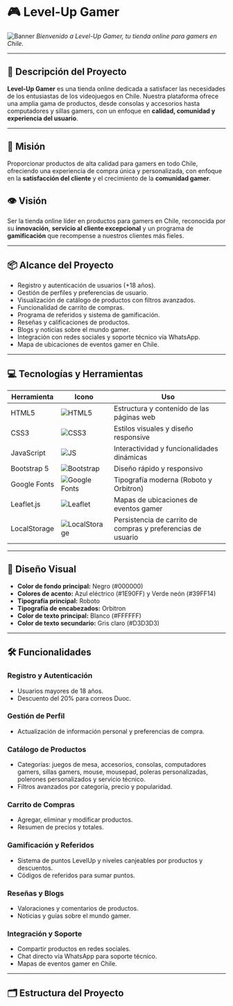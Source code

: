 # 🎮 Level-Up Gamer

![Banner](https://i.imgur.com/3LPPXL7.png)
*Bienvenido a Level-Up Gamer, tu tienda online para gamers en Chile.*

---

## 🌟 Descripción del Proyecto
**Level-Up Gamer** es una tienda online dedicada a satisfacer las necesidades de los entusiastas de los videojuegos en Chile. Nuestra plataforma ofrece una amplia gama de productos, desde consolas y accesorios hasta computadores y sillas gamers, con un enfoque en **calidad, comunidad y experiencia del usuario**.  

---

## 🎯 Misión
Proporcionar productos de alta calidad para gamers en todo Chile, ofreciendo una experiencia de compra única y personalizada, con enfoque en la **satisfacción del cliente** y el crecimiento de la **comunidad gamer**.

## 👁️ Visión
Ser la tienda online líder en productos para gamers en Chile, reconocida por su **innovación**, **servicio al cliente excepcional** y un programa de **gamificación** que recompense a nuestros clientes más fieles.

---

## 📦 Alcance del Proyecto
- Registro y autenticación de usuarios (+18 años).  
- Gestión de perfiles y preferencias de usuario.  
- Visualización de catálogo de productos con filtros avanzados.  
- Funcionalidad de carrito de compras.  
- Programa de referidos y sistema de gamificación.  
- Reseñas y calificaciones de productos.  
- Blogs y noticias sobre el mundo gamer.  
- Integración con redes sociales y soporte técnico vía WhatsApp.  
- Mapa de ubicaciones de eventos gamer en Chile.  

---

## 💻 Tecnologías y Herramientas
| Herramienta | Icono | Uso |
|------------|-------|-----|
| HTML5 | ![HTML5](https://img.shields.io/badge/HTML5-E34F26?style=flat&logo=html5&logoColor=white) | Estructura y contenido de las páginas web |
| CSS3 | ![CSS3](https://img.shields.io/badge/CSS3-1572B6?style=flat&logo=css3&logoColor=white) | Estilos visuales y diseño responsive |
| JavaScript | ![JS](https://img.shields.io/badge/JavaScript-F7DF1E?style=flat&logo=javascript&logoColor=black) | Interactividad y funcionalidades dinámicas |
| Bootstrap 5 | ![Bootstrap](https://img.shields.io/badge/Bootstrap-7952B3?style=flat&logo=bootstrap&logoColor=white) | Diseño rápido y responsivo |
| Google Fonts | ![Google Fonts](https://img.shields.io/badge/Fonts-4285F4?style=flat&logo=google&logoColor=white) | Tipografía moderna (Roboto y Orbitron) |
| Leaflet.js | ![Leaflet](https://img.shields.io/badge/Leaflet-2A93EE?style=flat&logo=leaflet&logoColor=white) | Mapas de ubicaciones de eventos gamer |
| LocalStorage | ![LocalStorage](https://img.shields.io/badge/LocalStorage-FFA500?style=flat&logo=javascript&logoColor=white) | Persistencia de carrito de compras y preferencias de usuario |

---

## 🎨 Diseño Visual
- **Color de fondo principal:** Negro (#000000)  
- **Colores de acento:** Azul eléctrico (#1E90FF) y Verde neón (#39FF14)  
- **Tipografía principal:** Roboto  
- **Tipografía de encabezados:** Orbitron  
- **Color de texto principal:** Blanco (#FFFFFF)  
- **Color de texto secundario:** Gris claro (#D3D3D3)

---

## 🛠️ Funcionalidades
### Registro y Autenticación
- Usuarios mayores de 18 años.  
- Descuento del 20% para correos Duoc.  

### Gestión de Perfil
- Actualización de información personal y preferencias de compra.  

### Catálogo de Productos
- Categorías: juegos de mesa, accesorios, consolas, computadores gamers, sillas gamers, mouse, mousepad, poleras personalizadas, polerones personalizados y servicio técnico.  
- Filtros avanzados por categoría, precio y popularidad.  

### Carrito de Compras
- Agregar, eliminar y modificar productos.  
- Resumen de precios y totales.  

### Gamificación y Referidos
- Sistema de puntos LevelUp y niveles canjeables por productos y descuentos.  
- Códigos de referidos para sumar puntos.  

### Reseñas y Blogs
- Valoraciones y comentarios de productos.  
- Noticias y guías sobre el mundo gamer.  

### Integración y Soporte
- Compartir productos en redes sociales.  
- Chat directo vía WhatsApp para soporte técnico.  
- Mapas de eventos gamer en Chile.  

---

## 🗂️ Estructura del Proyecto
